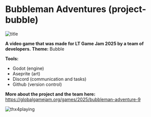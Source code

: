 # Bubbleman Adventures (project-bubble)

![title](https://github.com/user-attachments/assets/bba84eef-c6ed-4eac-ac45-d912428a83d1)

**A video game that was made for LT Game Jam 2025 by a team of developers.**
**Theme:** Bubble

**Tools:**
- Godot (engine)
- Aseprite (art)
- Discord (communication and tasks)
- Github (version control)

**More about the project and the team here:**
https://globalgamejam.org/games/2025/bubbleman-adventure-9

![thx4playing](https://github.com/user-attachments/assets/8542aa18-74ed-4253-958a-2707030c68d8)
